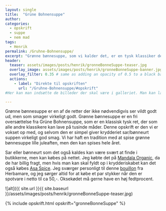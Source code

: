 ```yaml
---
layout: single
title:  "Grüne Bohnensuppe"
author:   
categories: 
  - opskrift
  - suppe 
  - nem mad
tags: 
  - Henrik
permalink: /Gruhne-Bohnensuppe/
excerpt: "Grønne bønnesuppe, som vi kalder det, er en tysk klassiker der smager fantastisk!"
header:
  teaser: assets/images/posts/henrik/gronneBonneSuppe-teaser.jpg
  overlay_image: assets/images/posts/henrik/gronneBonneSuppe-banner.jpg
  overlay_filter: 0.35 # same as adding an opacity of 0.5 to a black background
  actions:
    - label: "Direkte til opskriften"
      url: "/Gruhne-Bohnensuppe/#opskrift"
#Her kan man indsætte de billeder der skal være i galleriet. Man kan lave flere gallerier hvis man bare kalder dem noget andet

---
```

Grønne bønnesuppe er en af de retter der ikke nødvendigvis ser vildt godt ud, men som smager virkeligt godt. 
Grønne bønnesuppe er en fri oversættelse fra Grüne Bohnensuppe, som er en klassisk tysk ret, der som alle andre klassikere kan lave på tusinde måder. Denne opskrift er den vi er vokset op med, og selvom den er simpel giver krydderiet sar/bønneurt suppen virkeligt god smag. 
Vi har haft en tradition med at spise grønne bønnesuppe lille juleaften, men den kan spises hele året.

Sar eller bønneurt som det også kaldes kan være svært at finde i butikkerne, men kan købes på nettet. Jeg købte det på [Mandala Organic][sarMandala], da de har billig fragt, men hvis man kan skal fyldt op i krydderiskabet kan det også købes [Asa Spice][sarAsa].
Jeg sværger personligt til denne [bouillon][bouillon] fra Herbamare, og jeg sørger altid for at købe et par stykker når den er spotvare i netto til ca 50,-. Oksekødet må gerne have en høj fedtprocent. 

![alt]({{ site.url }}{{ site.baseurl }}/assets/images/posts/henrik/gronneBonneSuppe-teaser.jpg)

[//]: # (Her kommer galleriet)

{% include opskrift.html opskrift="gronneBonneSuppe" %}




[//]: # (Her kan man lave links der kan bruges i teksten uden at fylde)

[bouillon]: https://www.avogel.dk/shop/products/Herbamare_bouillon.php
[sarMandala]: https://mandala-organic.com/product/sar-bonneurt/
[sarAsa]: https://www.asaspice.dk/sar-hel.html